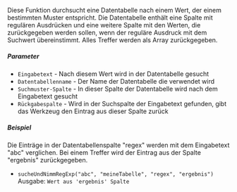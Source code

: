 Diese Funktion durchsucht eine Datentabelle nach einem Wert, der einem bestimmten Muster entspricht.
Die Datentabelle enthält eine Spalte mit regulären Ausdrücken und eine weitere Spalte mit den Werten, die zurückgegeben werden sollen, wenn der reguläre Ausdruck mit dem Suchwert übereinstimmt.
Alles Treffer werden als Array zurückgegeben.

##### Parameter
* `Eingabetext` - Nach diesem Wert wird in der Datentabelle gesucht
* `Datentabellenname` - Der Name der Datentabelle die verwendet wird
* `Suchmuster-Spalte` - In dieser Spalte der Datentabelle wird nach dem Eingabetext gesucht
* `Rückgabespalte` - Wird in der Suchspalte der Eingabetext gefunden, gibt das Werkzeug den Eintrag aus dieser Spalte zurück

##### Beispiel
Die Einträge in der Datentabellenspalte "regex" werden mit dem Eingabetext "abc" verglichen. Bei einem
Treffer wird der Eintrag aus der Spalte "ergebnis" zurückgegeben.
* `sucheUndNimmRegExp("abc", "meineTabelle", "regex", "ergebnis")` Ausgabe: `Wert aus 'ergebnis' Spalte`
